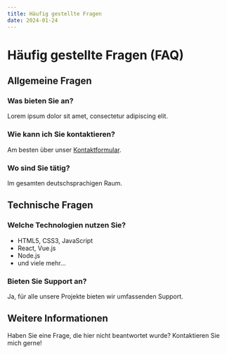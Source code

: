 ```yaml
---
title: Häufig gestellte Fragen
date: 2024-01-24
---
```


# Häufig gestellte Fragen (FAQ)

## Allgemeine Fragen

### Was bieten Sie an?
Lorem ipsum dolor sit amet, consectetur adipiscing elit.

### Wie kann ich Sie kontaktieren?
Am besten über unser [Kontaktformular](kontakt.html).

### Wo sind Sie tätig?
Im gesamten deutschsprachigen Raum.

## Technische Fragen

### Welche Technologien nutzen Sie?
- HTML5, CSS3, JavaScript
- React, Vue.js
- Node.js
- und viele mehr...

### Bieten Sie Support an?
Ja, für alle unsere Projekte bieten wir umfassenden Support.

## Weitere Informationen

Haben Sie eine Frage, die hier nicht beantwortet wurde? Kontaktieren Sie mich gerne! 